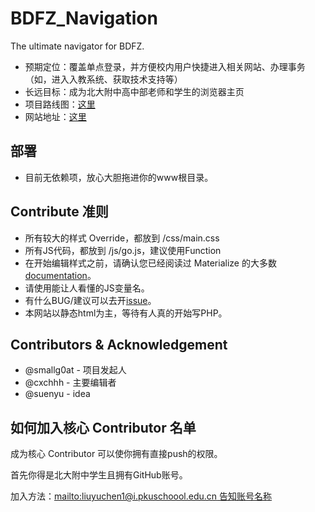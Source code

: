 # BDFZ_Navigation
The ultimate navigator for BDFZ.


- 预期定位：覆盖单点登录，并方便校内用户快捷进入相关网站、办理事务（如，进入入教系统、获取技术支持等）
- 长远目标：成为北大附中高中部老师和学生的浏览器主页
- 项目路线图：[这里](https://github.com/pkuschool/BDFZ_Navigation/projects/1)
- 网站地址：[这里](https://pkuschool.github.io/BDFZ_Navigation/index.html)

## 部署
- 目前无依赖项，放心大胆拖进你的www根目录。

## Contribute 准则
- 所有较大的样式 Override，都放到 /css/main.css
- 所有JS代码，都放到 /js/go.js，建议使用Function
- 在开始编辑样式之前，请确认您已经阅读过 Materialize 的大多数 [documentation](materializecss.com/)。
- 请使用能让人看懂的JS变量名。
- 有什么BUG/建议可以去开[issue](https://github.com/pkuschool/BDFZ_Navigation/issues)。
- 本网站以静态html为主，等待有人真的开始写PHP。

## Contributors & Acknowledgement
- @smallg0at - 项目发起人
- @cxchhh - 主要编辑者
- @suenyu - idea

## 如何加入核心 Contributor 名单
成为核心 Contributor 可以使你拥有直接push的权限。

首先你得是北大附中学生且拥有GitHub账号。

加入方法：[mailto:liuyuchen1@i.pkuschoool.edu.cn 告知账号名称](mailto:liuyuchen1@i.pkuschoool.edu.cn)